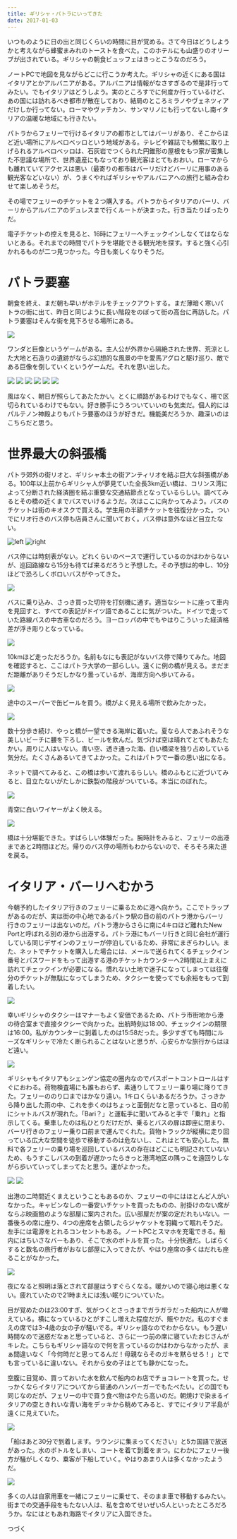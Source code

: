 ```yaml
---
title: ギリシャ・パトラにいってきた
date: 2017-01-03
---
```


いつものように日の出と同じくらいの時間に目が覚める。さて今日はどうしようかと考えながら蜂蜜まみれのトーストを食べた。このホテルにも山盛りのオリーブが出されている。ギリシャの朝食ビュッフェはきっとこうなのだろう。

ノートPCで地図を見ながらどこに行こうか考えた。ギリシャの近くにある国はイタリアとかアルバニアがある。アルバニアは情報がなさすぎるので是非行ってみたい。でもイタリアはどうしよう。実のところすでに何度か行っているけど、あの国には訪れるべき都市が散在しており、結局のところミラノやヴェネツィアだけしか行ってない。ローマやヴァチカン、サンマリノにも行ってないし南イタリアの温暖な地域にも行きたい。

パトラからフェリーで行けるイタリアの都市としてはバーリがあり、そこからほど近い場所にアルベロベッロという地域がある。テレビや雑誌でも頻繁に取り上げられるアルベロベッロは、石灰岩でつくられた円錐形の屋根をもつ家が密集した不思議な場所で、世界遺産にもなっており観光客はとてもおおい。ローマからも離れていてアクセスは悪い（最寄りの都市はバーリだけどバーリに用事のある観光客などいない）が、うまくやればギリシャやアルバニアへの旅行と組み合わせて楽しめそうだ。

その場でフェリーのチケットを２つ購入する。パトラからイタリアのバーリ、バーリからアルバニアのデュレスまで行くルートが決まった。行き当たりばったりだ。

電子チケットの控えを見ると、16時にフェリーへチェックインしなくてはならないとある。それまでの時間でパトラを堪能できる観光地を探す。すると強く心引かれるものが二つ見つかった。今日も楽しくなりそうだ。

# パトラ要塞

朝食を終え、まだ朝も早いがホテルをチェックアウトする。まだ薄暗く寒いパトラの街に出て、昨日と同じように長い階段をのぼって街の高台に再訪した。パトラ要塞はそんな街を見下ろせる場所にある。

![](https://c1.staticflickr.com/1/290/32133378851_233dd88b2c_h.jpg)

ワンダと巨像というゲームがある。主人公が外界から隔絶された世界、荒涼とした大地と石造りの遺跡がならぶ幻想的な風景の中を愛馬アグロと駆け巡り、敵である巨像を倒していくというゲームだ。それを思い出した。

![](https://c1.staticflickr.com/6/5531/32214162356_2e119b2e5f_h.jpg)
![](https://c1.staticflickr.com/1/293/32103416332_c73273b698_h.jpg)
![](https://c1.staticflickr.com/1/759/32214165346_8f84941015_h.jpg)
![](https://c1.staticflickr.com/1/691/31442478943_b396c97722_h.jpg)
![](https://c1.staticflickr.com/1/740/31442483053_49416339a7_h.jpg)
![](https://c1.staticflickr.com/1/543/32252481825_327eb4a5b4_h.jpg)

風はなく、朝日が照らしてあたたかい。とくに順路があるわけでもなく、柵で区切られているわけでもない。好き勝手にうろついていいのも気楽だ。個人的にはパルテノン神殿よりもパトラ要塞のほうが好きだ。機能美だろうか、趣深いのはこちらだと思う。


# 世界最大の斜張橋
パトラ郊外の街リオと、ギリシャ本土の街アンティリオを結ぶ巨大な斜張橋がある。100年以上前からギリシャ人が夢見ていた全長3km近い橋は、コリンス湾によって分断された経済圏を結ぶ重要な交通結節点となっているらしい。調べてみるとその橋の近くまでバスでいけるようだ。次はここに向かってみよう。バスのチケットは街のキオスクで買える。学生用の半額チケットを往復分かった。ついでにリオ行きのバス停も店員さんに聞いておく。バス停は意外なほど目立たない。

![left](https://c1.staticflickr.com/6/5573/31442495623_72178950a7_h.jpg)
![right](https://c1.staticflickr.com/6/5600/32252567105_606dca7c4f_h.jpg)

バス停には時刻表がない。どれくらいのペースで運行しているのかはわからないが、巡回路線なら15分も待てば来るだろうと予想した。その予想は的中し、10分ほどで恐ろしくボロいバスがやってきた。

![](https://c1.staticflickr.com/1/738/32252567735_92bab1984f_h.jpg)

バスに乗り込み、さっき買った切符を打刻機に通す。適当なシートに座って車内を見回すと、すべての表記がドイツ語であることに気がついた。ドイツで走っていた路線バスの中古車なのだろう。ヨーロッパの中でもやはりこういった経済格差が浮き彫りとなっている。

![](https://c1.staticflickr.com/1/537/32252569005_96ba21108b_h.jpg)

10kmほど走っただろうか。名前もなにも表記がないバス停で降りてみた。地図を確認すると、ここはパトラ大学の一部らしい。遠くに例の橋が見える。まだまだ距離がありそうだしかなり曇っているが、海岸方向へ歩いてみる。

![](https://c1.staticflickr.com/1/307/32252570615_cca155c550_h.jpg)

途中のスーパーで缶ビールを買う。橋がよく見える場所で飲みたかった。

![](https://c1.staticflickr.com/1/396/32252575925_8f961a17bc_h.jpg)

数十分歩き続け、やっと橋が一望できる海岸に着いた。夏なら人であふれそうな美しいビーチに腰を下ろし、ビールを飲んだ。気づけば空は晴れてとてもあたたかい。周りに人はいない。青い空、透き通った海、白い橋梁を独り占めしている気分だ。たくさんあるいてきてよかった。これはパトラで一番の思い出になる。

ネットで調べてみると、この橋は歩いて渡れるらしい。橋のふもとに近づいてみると、目立たないがたしかに鉄製の階段がついている。本当にのぼれた。

![](https://c1.staticflickr.com/6/5591/31411401664_47c2fab457_h.jpg)

青空に白いワイヤーがよく映える。

![](https://c1.staticflickr.com/1/304/31411403934_0dc96bb1a6_h.jpg)

橋は十分堪能できた。すばらしい体験だった。腕時計をみると、フェリーの出港まであと2時間ほどだ。帰りのバス停の場所もわからないので、そろそろ来た道を戻る。

# イタリア・バーリへむかう

今朝予約したイタリア行きのフェリーに乗るために港へ向かう。ここでトラップがあるのだが、実は街の中心地であるパトラ駅の目の前のパトラ港からバーリ行きのフェリーは出ないのだ。パトラ港からさらに南に4キロほど離れたNew Portと呼ばれる別の港から出港する。パトラ港にもバーリ行きと同じ会社が運行している同じデザインのフェリーが停泊しているため、非常にまぎらわしい。また、ネットでチケットを購入した場合には、メールで送られてくるチェックイン番号とパスワードをもって出港する港のチケットカウンターへ2時間以上まえに訪れてチェックインが必要になる。慣れない土地で迷子になってしまっては往復分のチケットが無駄になってしまうため、タクシーを使ってでも余裕をもって到着したい。

![](https://c1.staticflickr.com/1/537/32133489351_9d8515c42a_h.jpg)

幸いギリシャのタクシーはマナーもよく安価であるため、パトラ市街地から港の待合室まで直接タクシーで向かった。出航時刻は18:00、チェックインの期限は16:00。私がカウンターに到着したのは15:58だった。多少すぎても時間にルーズなギリシャで冷たく断られることはないと思うが、心安らかな旅行からはほど遠い。

![](https://c1.staticflickr.com/1/592/32133490231_a037a43f19_b.jpg)

ギリシャもイタリアもシェンゲン協定の圏内なのでパスポートコントロールはすぐにおわる。荷物検査場にも誰もおらず、素通りしてフェリー乗り場に降りてきた。フェリーののり口まではかなり遠い。1キロくらいあるだろうか。さっきから降り出した雨の中、これを歩くのはちょっと面倒だなと思っていると、目の前にシャトルバスが現れた。「Bari？」と運転手に聞いてみると手で「乗れ」と指示してくる。乗車したのは私ひとりだけだが、乗るとバスの扉は即座に閉まり、バーリ行きのフェリー乗り口前まで運んでくれた。貨物トラックが縦横に走り回っている広大な空間を徒歩で移動するのは危ないし、これはとても安心した。無料で各フェリーの乗り場を巡回しているバスの存在はどこにも明記されていないため、もうすこしバスの到着が遅かったらきっと港湾地区の隅っこを遠回りしながら歩いていってしまってたと思う。運がよかった。

![](https://c1.staticflickr.com/1/615/32133493501_5d96c738ee_h.jpg)
![](https://c1.staticflickr.com/1/719/32252648325_16ff466337_h.jpg)

出港の二時間近くまえということもあるのか、フェリーの中にはほとんど人がいなかった。キャビンなしの一番安いチケットを買ったものの、肘掛けのない席がならぶ映画館のような部屋に案内された。広い部屋だが案の定だれもいない。一番後ろの席に座り、4つの座席を占領したらジャケットを羽織って眠れそうだ。左手には電源をとれるコンセントもある。ノートPCとスマホを充電できる。船内にはちいさなバーもあり、そこで水のボトルを買った。十分快適だ。しばらくすると数名の旅行者がおなじ部屋に入ってきたが、やはり座席の多くはだれも座ることがなかった。

![](https://c1.staticflickr.com/1/480/32252650715_c2c90a5576_h.jpg)

夜になると照明は落とされて部屋はうすぐらくなる。暖かいので寝心地は悪くない。疲れていたので21時まえには浅い眠りについていた。

目が覚めたのは23:00すぎ、気がつくとさっきまでガラガラだった船内に人が増えている。横になっているひとがすこし増えた程度だが、賑やかだ。私のすぐまえの席では3-4歳の女の子が騒いでる。ギリシャ語なのでわからない。もう遅い時間なので迷惑だなぁと思っていると、さらに一つ前の席に寝ていたおじさんがキレた。こちらもギリシャ語なので何を言っているのかはわからなかったが、まぁ間違いなく「今何時だと思ってるんだ！母親ならそのガキを黙らせろ！」とでも言っているに違いない。それから女の子はとても静かになった。

空腹に目覚め、買っておいた水を飲んで船内のお店でチョコレートを買った。せっかくならイタリアについてから普通のハンバーガーでもたべたい。どの国でも同じなのだが、フェリーの中で買う食べ物はやたら高いのだ。朝焼けで染まるイタリアの空ときれいな青い海をデッキから眺めてみると、すでにイタリア半島が遠くに見えていた。

![](https://c1.staticflickr.com/1/590/32252654695_2a315e55ac_h.jpg)

「船はあと30分で到着します。ラウンジに集まってください」と5カ国語で放送があった。水のボトルをしまい、コートを着て到着をまつ。にわかにフェリー後方が騒がしくなり、乗客が下船していく。やはりあまり人は多くなかったようだ。

![](https://c1.staticflickr.com/1/492/32214351176_e2209a6eb1_h.jpg)

多くの人は自家用車を一緒にフェリーに乗せて、そのまま車で移動するみたい。街までの交通手段をもたない人は、私を含めてせいぜい5人といったところだろうか。なにはともあれ海路でイタリアに入国できた。


つづく
